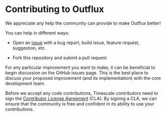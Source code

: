 # Contributing to Outflux

We appreciate any help the community can provide to make Outflux better!

You can help in different ways:

* Open an [issue](https://github.com/timescale/outflux/issues) with a
  bug report, build issue, feature request, suggestion, etc.

* Fork this repository and submit a pull request

For any particular improvement you want to make, it can be beneficial to begin
discussion on the GitHub issues page. This is the best place to discuss your
proposed improvement (and its implementation) with the core development team.

Before we accept any code contributions, Timescale contributors need to sign
the [Contributor License
Agreement](https://cla-assistant.io/timescale/outflux) (CLA). By signing a
CLA, we can ensure that the community is free and confident in its ability to
use your contributions.
